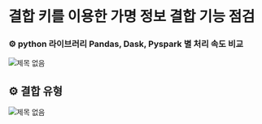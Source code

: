 # 결합 키를 이용한 가명 정보 결합 기능 점검

### :gear: python 라이브러리 Pandas, Dask, Pyspark 별 처리 속도 비교
![제목 없음](https://github.com/Ryu-ji-hyeon/Combining-method-using-a-combining-key-/assets/112555124/1cbb78d1-2940-4f1c-b509-8ea0790d74b2)
## :gear: 결합 유형
![제목 없음](https://github.com/Ryu-ji-hyeon/Combining-method-using-a-combining-key-/assets/112555124/2e0f7b04-055f-4ef6-897d-1cdd6173c05a)


